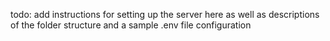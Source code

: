 todo: add instructions for setting up the server here
as well as descriptions of the folder structure
and a sample .env file configuration
